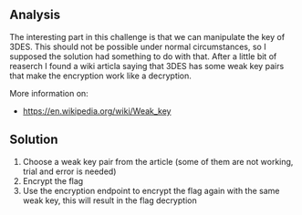 ## Analysis
The interesting part in this challenge is that we can manipulate the key of 3DES. This should not be possible under normal circumstances, so I supposed the solution had something to do with that. After a little bit of reaserch I found a wiki articla saying that 3DES has some weak key pairs that make the encryption work like a decryption.

More information on:
- https://en.wikipedia.org/wiki/Weak_key

## Solution
1. Choose a weak key pair from the article (some of them are not working, trial and error is needed)
2. Encrypt the flag
3. Use the encryption endpoint to encrypt the flag again with the same weak key, this will result in the flag decryption